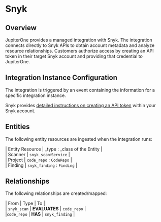 # Snyk

## Overview

JupiterOne provides a managed integration with Snyk. The integration connects
directly to Snyk APIs to obtain account metadata and analyze resource
relationships. Customers authorize access by creating an API token in their
target Snyk account and providing that credential to JupiterOne.

## Integration Instance Configuration

The integration is triggered by an event containing the information for a
specific integration instance.

Snyk provides [detailed instructions on creating an API token][1] within your
Snyk account.

## Entities

The following entity resources are ingested when the integration runs:

| Entity Resource | \_type : \_class of the Entity |  
| Scanner | `snyk_scan`:`Service` |  
| Project | `code_repo` : `CodeRepo` |  
| Finding | `snyk_finding` : `Finding` |

## Relationships

The following relationships are created/mapped:

| From | Type | To |  
| `snyk_scan` | **EVALUATES** | `code_repo` |  
|`code_repo` | **HAS** | `snyk_finding` |

[1]: https://jupiterone.io/
